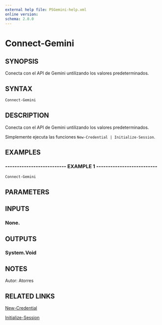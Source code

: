 ```yaml
---
external help file: PSGemini-help.xml
online version: 
schema: 2.0.0
---
```


# Connect-Gemini

## SYNOPSIS
Conecta con el API de Gemini untilizando los valores predeterminados.

## SYNTAX

```powershell
Connect-Gemini
```

## DESCRIPTION
Conecta con el API de Gemini untilizando los valores predeterminados.

Simplemente ejecuta las funciones `New-Credential | Initialize-Session`.

## EXAMPLES

### -------------------------- EXAMPLE 1 --------------------------
```powershell
Connect-Gemini
```

## PARAMETERS

## INPUTS

### None.

## OUTPUTS

### System.Void

## NOTES
Autor: Atorres

## RELATED LINKS

[New-Credential](New-Credential.md)

[Initialize-Session](Initialize-Session.md)
